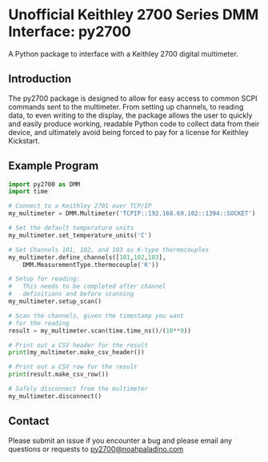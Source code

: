 # Unofficial Keithley 2700 Series DMM Interface: py2700
A Python package to interface with a Keithley 2700 digital multimeter.

## Introduction
The py2700 package is designed to allow for easy access to common SCPI commands sent to the multimeter. From setting up channels, to reading data, to even writing to the display, the package allows the user to quickly and easily produce working, readable Python code to collect data from their device, and ultimately avoid being forced to pay for a license for Keithley Kickstart.

## Example Program
```python 
import py2700 as DMM
import time

# Connect to a Keithley 2701 over TCP/IP
my_multimeter = DMM.Multimeter('TCPIP::192.168.69.102::1394::SOCKET')

# Set the default temperature units
my_multimeter.set_temperature_units('C')

# Set Channels 101, 102, and 103 as K-type thermocouples
my_multimeter.define_channels([101,102,103],
    DMM.MeasurementType.thermocouple('K'))

# Setup for reading: 
#   This needs to be completed after channel
#   definitions and before scanning
my_multimeter.setup_scan()

# Scan the channels, given the timestamp you want 
# for the reading
result = my_multimeter.scan(time.time_ns()/(10**9))

# Print out a CSV header for the result
print(my_multimeter.make_csv_header())

# Print out a CSV row for the result
print(result.make_csv_row())

# Safely disconnect from the multimeter
my_multimeter.disconnect()
```
## Contact
Please submit an issue if you encounter a bug and please email any questions or requests to py2700@noahpaladino.com